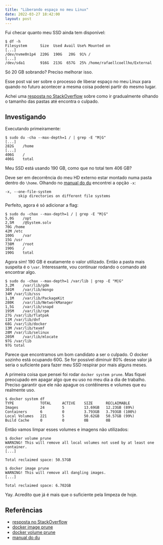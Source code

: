 ```yaml
---
title: "Liberando espaço no meu Linux"
date: 2022-03-27 18:42:00
layout: post
---
```


Fui checar quanto meu SSD ainda tem disponível:

```
$ df -h
Filesystem      Size  Used Avail Use% Mounted on
[...]
/dev/nvme0n1p4  220G  190G   20G  91% /
[...]
/dev/sda1       916G  213G  657G  25% /home/rafaellcoellho/External
```

Só 20 GB sobrando? Preciso melhorar isso.

Esse post vai ser sobre o processo de liberar espaço no meu Linux para 
quando no futuro acontecer a mesma coisa poderei partir do mesmo lugar.

Achei uma [resposta no StackOverflow] sobre como ir gradualmente olhando o 
tamanho das pastas até encontra o culpado.

## Investigando

Executando primeiramente:

```
$ sudo du -cha --max-depth=1 / | grep -E "M|G"
[...]
282G	/home
[...]
406G	/
406G	total
```

Meu SSD está usando 190 GB, como que no total tem 406 GB? 

Deve ser em decorrência do meu HD externo estar montado numa pasta 
dentro do `\home`. Olhando no [manual do du] encontrei a opção `-x`:

```
-x, --one-file-system
      skip directories on different file systems
```

Perfeito, agora é só adicionar a flag:

```
$ sudo du -chax --max-depth=1 / | grep -E "M|G"
5,0G	/opt
2,5M	/@System.solv
70G	/home
42M	/etc
100G	/var
15G	/usr
738M	/root
190G	/
190G	total
```

Agora sim! 190 GB é exatamente o valor utilizado. Então a pasta mais suspeita é 
o `\var`. Interessante, vou continuar rodando o comando até encontrar algo.

```
$ sudo du -chax --max-depth=1 /var/lib | grep -E "M|G"
3,2M	/var/lib/gdm
301M	/var/lib/mongo
34M	/var/lib/sss
1,1M	/var/lib/PackageKit
280K	/var/lib/NetworkManager
1,5G	/var/lib/snapd
195M	/var/lib/rpm
27G	/var/lib/flatpak
11M	/var/lib/dnf
68G	/var/lib/docker
13M	/var/lib/texmf
28M	/var/lib/selinux
205M	/var/lib/mlocate
97G	/var/lib
97G	total
```

Parece que encontramos um bom candidato a ser o culpado. O docker sozinho está 
ocupando 60G. Se for possível diminuir 80% desse valor já seria o suficiente 
para fazer meu SSD respirar por mais alguns meses. 

A primeira coisa que pensei foi rodar `docker system prune`. Mas fiquei preocupado 
em apagar algo que eu uso no meu dia a dia de trabalho. Preciso garantir 
que ele não apague os contêineres e volumes que eu realmente uso. 

```
$ docker system df
TYPE            TOTAL     ACTIVE    SIZE      RECLAIMABLE
Images          24        5         13.69GB   12.23GB (89%)
Containers      6         0         3.793GB   3.793GB (100%)
Local Volumes   221       5         50.62GB   50.57GB (99%)
Build Cache     0         0         0B        0B
```

Então vamos limpar esses volumes e imagens não utilizados:

```
$ docker volume prune                                                                             
WARNING! This will remove all local volumes not used by at least one container.
[...]

Total reclaimed space: 50.57GB

$ docker image prune
WARNING! This will remove all dangling images.
[...]

Total reclaimed space: 6.702GB
```

Yay. Acredito que já é mais que o suficiente pela limpeza de hoje.

## Referências 
+ [resposta no StackOverflow]
+ [docker image prune]
+ [docker volume prune]
+ [manual do du]

[resposta no StackOverflow]: https://askubuntu.com/questions/911865/no-more-disk-space-how-can-i-find-what-is-taking-up-the-space
[docker image prune]: https://docs.docker.com/engine/reference/commandline/image_prune/
[docker volume prune]: https://docs.docker.com/engine/reference/commandline/volume_prune/
[manual do du]: https://man7.org/linux/man-pages/man1/du.1.html